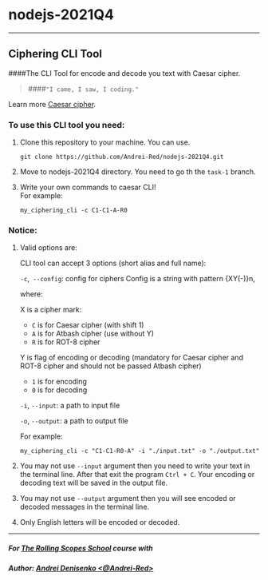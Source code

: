 # nodejs-2021Q4

___

## Ciphering CLI Tool

####The CLI Tool for encode and decode you text with Caesar cipher.

> ####`"I came, I saw, I coding."`


Learn more [Caesar cipher](https://en.wikipedia.org/wiki/Caesar_cipher).

### To use this CLI tool you need: 

1. Clone this repository to your machine.
   You can use.
 
    `git clone https://github.com/Andrei-Red/nodejs-2021Q4.git`
2. Move to nodejs-2021Q4 directory. You need to go th the `task-1` branch.
   
3. Write your own commands to caesar CLI!  
    For example: 

    `my_ciphering_cli -c C1-C1-A-R0`

### Notice: 

1. Valid options are:
   
    CLI tool can accept 3 options (short alias and full name):

    `-c`,` --config`: config for ciphers Config is a string with pattern {XY(-)}n, 
   
    where:

   X is a cipher mark:
    - `C` is for Caesar cipher (with shift 1)
    - `A` is for Atbash cipher (use without Y)
    - `R` is for ROT-8 cipher 
   
   Y is flag of encoding or decoding (mandatory for Caesar cipher and ROT-8 cipher and should not be passed Atbash cipher)
    - `1` is for encoding
    - `0` is for decoding
   
     `-i`, `--input`: a path to input file

     `-o`, `--output`: a path to output file

   For example: 
   
    `my_ciphering_cli -c "C1-C1-R0-A" -i "./input.txt" -o "./output.txt"`

3. You may not use `--input` argument then you need to write your text in the terminal line. After that exit the program `Ctrl + C`. Your encoding or decoding text will be saved in the output file.
4. You may not use `--output` argument  then  you will see encoded or decoded messages in the terminal line.
5. Only English letters will be encoded or decoded.  


___
##### For [The Rolling Scopes School](https://rs.school/) course with
##### Author: [Andrei Denisenko <@Andrei-Red>](https://github.com/Andrei-Red)